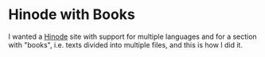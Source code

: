 # Hinode with Books

I wanted a [Hinode](https://github.com/gethinode/hinode) site with support for multiple languages and for a section with "books", i.e. texts divided into multiple files, and this is how I did it.
